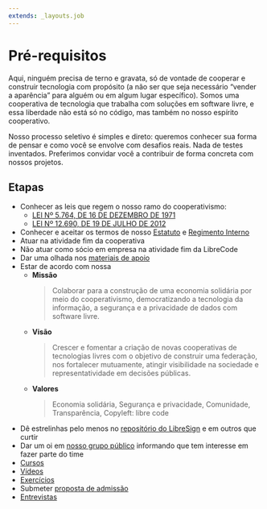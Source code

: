 ```yaml
---
extends: _layouts.job
---
```


# Pré-requisitos

Aqui, ninguém precisa de terno e gravata, só de vontade de cooperar e construir tecnologia com propósito (a não ser que seja necessário “vender a aparência” para alguém ou em algum lugar específico). Somos uma cooperativa de tecnologia que trabalha com soluções em software livre, e essa liberdade não está só no código, mas também no nosso espírito cooperativo.

Nosso processo seletivo é simples e direto: queremos conhecer sua forma de pensar e como você se envolve com desafios reais. Nada de testes inventados. Preferimos convidar você a contribuir de forma concreta com nossos projetos.

## Etapas

* Conhecer as leis que regem o nosso ramo do cooperativismo:
  * [LEI Nº 5.764, DE 16 DE DEZEMBRO DE 1971](http://www.planalto.gov.br/ccivil_03/Leis/L5764.htm)
  * [LEI Nº 12.690, DE 19 DE JULHO DE 2012](http://www.planalto.gov.br/CCIVIL_03/_Ato2011-2014/2012/Lei/L12690.htm)
* Conhecer e aceitar os termos de nosso [Estatuto](https://gitlab.com/librecodecoop/estatuto) e [Regimento Interno](https://gitlab.com/librecodecoop/regimento-interno)
* Atuar na atividade fim da cooperativa
* Não atuar como sócio em empresa na atividade fim da LibreCode
* Dar uma olhada nos [materiais de apoio](/jobs/materiais-de-apoio)
* Estar de acordo com nossa
  * **Missão**
    > Colaborar para a construção de uma economia solidária por meio do cooperativismo, democratizando a tecnologia da informação, a segurança e a privacidade de dados com software livre.
  * **Visão**
    > Crescer e fomentar a criação de novas cooperativas de tecnologias livres com o objetivo de construir uma federação, nos fortalecer mutuamente, atingir visibilidade na sociedade e representatividade em decisões públicas.
  * **Valores**
    > Economia solidária, Segurança e privacidade, Comunidade, Transparência, Copyleft: libre code
* Dê estrelinhas pelo menos no [repositório do LibreSign](https://github.com/LibreSign) e em outros que curtir
* Dar um oi em [nosso grupo público](https://t.me/LibreCodeCoop) informando que tem interesse em fazer parte do time
* [Cursos](/jobs/cursos)
* [Vídeos](/jobs/videos)
* [Exercícios](/jobs/exercicios)
* Submeter <a href="https://ls.librecode.coop/index.php?r=survey/index&sid=154438&lang=pt-BR" target="blank">proposta de admissão</a>
* [Entrevistas](/jobs/entrevistas)

